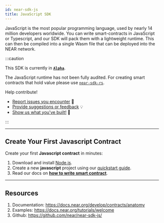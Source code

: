 ```yaml
---
id: near-sdk-js
title: JavaScript SDK
---
```


JavaScript is the most popular programming language, used by nearly 14 million developers worldwide. You can write smart-contracts in JavaScript or Typescript, and our SDK will pack them with a lightweight runtime. This can then be compiled into a single Wasm file that can be deployed into the NEAR network.

:::caution
 
This SDK is currently in **[`Alpha`](https://github.com/near/near-sdk-js/releases/)**. 
 
The JavaScript runtime has not been fully audited. For creating smart contracts that hold value please use [`near-sdk-rs`](https://github.com/near/near-sdk-rs). 
 
Help contribute!
- [Report issues you encounter](https://github.com/near/near-sdk-js/issues) 🐞 
- [Provide suggestions or feedback](https://github.com/near/near-sdk-js/discussions) 💡 
- [Show us what you've built!](https://github.com/near/near-sdk-js/discussions/categories/show-and-tell) 💪  

:::

---

## Create Your First Javascript Contract
Create your first **Javascript contract** in minutes:
1. Download and install [Node.js](https://nodejs.org/en/download/).
2. Create a new **javascript** project using our [quickstart guide](../2.develop/quickstart.md).
3. Read our docs on **[how to write smart contract](../2.develop/contracts/anatomy.md)**.

---

## Resources
1. Documentation: https://docs.near.org/develop/contracts/anatomy
2. Examples: https://docs.near.org/tutorials/welcome
3. Github: https://github.com/near/near-sdk-js/